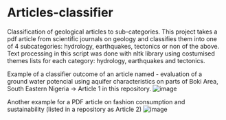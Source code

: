 # Articles-classifier
Classification of geological articles to sub-categories.
This project takes a pdf article from scientific journals on geology and classifies them into one of 4 subcategories: hydrology, earthquakes, tectonics or non of the above. Text processing in this script was done with nltk library using costumised themes lists for each category: hydrology, earthquakes and tectonics.

Example of a classifier outcome of an article named - evaluation of a ground water potencial using aquifer characteristics on parts of Boki Area, South Eastern Nigeria -> Article 1 in this repository.
![image](https://user-images.githubusercontent.com/101993270/159779191-9ca31e34-a73e-4376-8522-b0a139e1aa60.png)

Another example for a PDF article on fashion consumption and sustainability (listed in a repository as Article 2)
![image](https://user-images.githubusercontent.com/101993270/159779463-76d40ce8-62b5-4aaa-8771-93bac78d5e0b.png)

